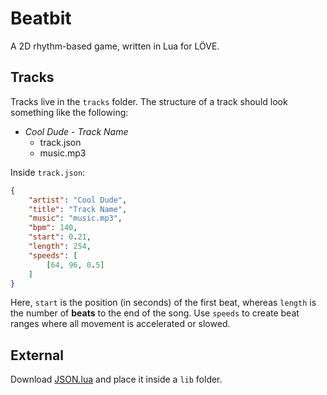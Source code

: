 # Beatbit

A 2D rhythm-based game, written in Lua for LÖVE.

## Tracks

Tracks live in the `tracks` folder.  The structure of a track should look something like the following:

* _Cool Dude - Track Name_
  - track.json
  - music.mp3

Inside `track.json`:

```json
{
    "artist": "Cool Dude",
    "title": "Track Name",
    "music": "music.mp3",
    "bpm": 140,
    "start": 0.21,
    "length": 254,
    "speeds": [
        [64, 96, 0.5]
    ]
}
```

Here, `start` is the position (in seconds) of the first beat, whereas `length` is the number of **beats** to the end of the song.  Use `speeds` to create beat ranges where all movement is accelerated or slowed.

## External

Download [JSON.lua](http://regex.info/code/JSON.lua) and place it inside a `lib` folder.
